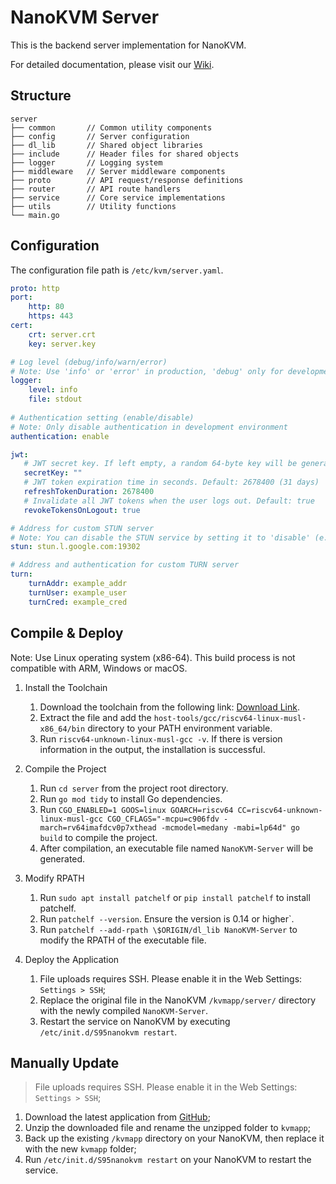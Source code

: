 # NanoKVM Server

This is the backend server implementation for NanoKVM.

For detailed documentation, please visit our [Wiki](https://wiki.sipeed.com/nanokvm).

## Structure

```shell
server
├── common       // Common utility components
├── config       // Server configuration
├── dl_lib       // Shared object libraries
├── include      // Header files for shared objects
├── logger       // Logging system
├── middleware   // Server middleware components 
├── proto        // API request/response definitions
├── router       // API route handlers
├── service      // Core service implementations
├── utils        // Utility functions
└── main.go
```

## Configuration

The configuration file path is `/etc/kvm/server.yaml`.

```yaml
proto: http
port:
    http: 80
    https: 443
cert:
    crt: server.crt
    key: server.key

# Log level (debug/info/warn/error)
# Note: Use 'info' or 'error' in production, 'debug' only for development
logger:
    level: info
    file: stdout
    
# Authentication setting (enable/disable)
# Note: Only disable authentication in development environment
authentication: enable

jwt:
   # JWT secret key. If left empty, a random 64-byte key will be generated automatically.
   secretKey: ""
   # JWT token expiration time in seconds. Default: 2678400 (31 days)
   refreshTokenDuration: 2678400
   # Invalidate all JWT tokens when the user logs out. Default: true
   revokeTokensOnLogout: true

# Address for custom STUN server
# Note: You can disable the STUN service by setting it to 'disable' (e.g., in a LAN environment)
stun: stun.l.google.com:19302

# Address and authentication for custom TURN server
turn:
    turnAddr: example_addr
    turnUser: example_user
    turnCred: example_cred
```

## Compile & Deploy

Note: Use Linux operating system (x86-64). This build process is not compatible with ARM, Windows or macOS.

1. Install the Toolchain
    1. Download the toolchain from the following link: [Download Link](https://sophon-file.sophon.cn/sophon-prod-s3/drive/23/03/07/16/host-tools.tar.gz).
    2. Extract the file and add the `host-tools/gcc/riscv64-linux-musl-x86_64/bin` directory to your PATH environment variable.
    3. Run `riscv64-unknown-linux-musl-gcc -v`. If there is version information in the output, the installation is successful.

2. Compile the Project
    1. Run `cd server` from the project root directory.
    2. Run `go mod tidy` to install Go dependencies.
    3. Run `CGO_ENABLED=1 GOOS=linux GOARCH=riscv64 CC=riscv64-unknown-linux-musl-gcc CGO_CFLAGS="-mcpu=c906fdv -march=rv64imafdcv0p7xthead -mcmodel=medany -mabi=lp64d" go build` to compile the project.
    4. After compilation, an executable file named `NanoKVM-Server` will be generated.

3. Modify RPATH
    1. Run `sudo apt install patchelf` or `pip install patchelf` to install patchelf.
    2. Run `patchelf --version`. Ensure the version is 0.14 or higher`.
    3. Run `patchelf --add-rpath \$ORIGIN/dl_lib NanoKVM-Server` to modify the RPATH of the executable file.

4. Deploy the Application
    1. File uploads requires SSH. Please enable it in the Web Settings: `Settings > SSH`;
    2. Replace the original file in the NanoKVM `/kvmapp/server/` directory with the newly compiled `NanoKVM-Server`.
    3. Restart the service on NanoKVM by executing `/etc/init.d/S95nanokvm restart`.

## Manually Update

> File uploads requires SSH. Please enable it in the Web Settings: `Settings > SSH`;

1. Download the latest application from [GitHub](https://github.com/sipeed/NanoKVM/releases);
2. Unzip the downloaded file and rename the unzipped folder to `kvmapp`;
3. Back up the existing `/kvmapp` directory on your NanoKVM, then replace it with the new `kvmapp` folder;
4. Run `/etc/init.d/S95nanokvm restart` on your NanoKVM to restart the service.
